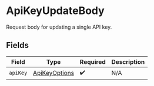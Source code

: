# ApiKeyUpdateBody

Request body for updating a single API key.


## Fields

| Field                                                 | Type                                                  | Required                                              | Description                                           |
| ----------------------------------------------------- | ----------------------------------------------------- | ----------------------------------------------------- | ----------------------------------------------------- |
| `apiKey`                                              | [ApiKeyOptions](../../models/shared/apikeyoptions.md) | :heavy_check_mark:                                    | N/A                                                   |